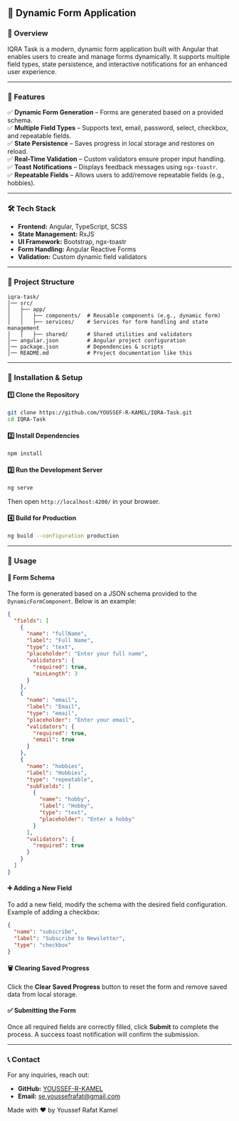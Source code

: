 ## 🚀 Dynamic Form Application

### 📌 Overview
IQRA Task is a modern, dynamic form application built with Angular that enables users to create and manage forms dynamically. It supports multiple field types, state persistence, and interactive notifications for an enhanced user experience.

---

### 🎯 Features
✅ **Dynamic Form Generation** – Forms are generated based on a provided schema.  
✅ **Multiple Field Types** – Supports text, email, password, select, checkbox, and repeatable fields.  
✅ **State Persistence** – Saves progress in local storage and restores on reload.  
✅ **Real-Time Validation** – Custom validators ensure proper input handling.  
✅ **Toast Notifications** – Displays feedback messages using `ngx-toastr`.  
✅ **Repeatable Fields** – Allows users to add/remove repeatable fields (e.g., hobbies).  

---

### 🛠️ Tech Stack
- **Frontend:** Angular, TypeScript, SCSS  
- **State Management:** RxJS  
- **UI Framework:** Bootstrap, ngx-toastr  
- **Form Handling:** Angular Reactive Forms  
- **Validation:** Custom dynamic field validators  

---

### 📂 Project Structure
```
iqra-task/
│── src/
│   ├── app/
│   │   ├── components/  # Reusable components (e.g., dynamic form)
│   │   ├── services/    # Services for form handling and state management
│   │   ├── shared/      # Shared utilities and validators
│── angular.json         # Angular project configuration
│── package.json         # Dependencies & scripts
│── README.md            # Project documentation like this
```

---

### 📌 Installation & Setup

#### 1️⃣ Clone the Repository
```bash
git clone https://github.com/YOUSSEF-R-KAMEL/IQRA-Task.git
cd IQRA-Task
```

#### 2️⃣ Install Dependencies
```bash
npm install
```

#### 3️⃣ Run the Development Server
```bash
ng serve
```
Then open `http://localhost:4200/` in your browser.

#### 4️⃣ Build for Production
```bash
ng build --configuration production
```

---

### 🎯 Usage

#### 📌 Form Schema
The form is generated based on a JSON schema provided to the `DynamicFormComponent`. Below is an example:

```json
{
  "fields": [
    {
      "name": "fullName",
      "label": "Full Name",
      "type": "text",
      "placeholder": "Enter your full name",
      "validators": {
        "required": true,
        "minLength": 3
      }
    },
    {
      "name": "email",
      "label": "Email",
      "type": "email",
      "placeholder": "Enter your email",
      "validators": {
        "required": true,
        "email": true
      }
    },
    {
      "name": "hobbies",
      "label": "Hobbies",
      "type": "repeatable",
      "subFields": [
        {
          "name": "hobby",
          "label": "Hobby",
          "type": "text",
          "placeholder": "Enter a hobby"
        }
      ],
      "validators": {
        "required": true
      }
    }
  ]
}
```

#### ➕ Adding a New Field
To add a new field, modify the schema with the desired field configuration. Example of adding a checkbox:

```json
{
  "name": "subscribe",
  "label": "Subscribe to Newsletter",
  "type": "checkbox"
}
```

#### 🗑️ Clearing Saved Progress
Click the **Clear Saved Progress** button to reset the form and remove saved data from local storage.

#### ✅ Submitting the Form
Once all required fields are correctly filled, click **Submit** to complete the process. A success toast notification will confirm the submission.

---

### 📞 Contact
For any inquiries, reach out:
- **GitHub:** [YOUSSEF-R-KAMEL](https://github.com/YOUSSEF-R-KAMEL)
- **Email:** se.youssefrafat@gmail.com

Made with ❤️ by Youssef Rafat Kamel
